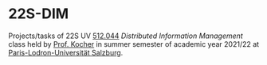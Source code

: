 # 22S-DIM
Projects/tasks of 22S UV [512.044](https://online.uni-salzburg.at/plus_online/ee/ui/ca2/app/desktop/#/slc.tm.cp/student/courses/566849?$ctx=design=ca;lang=en&$scrollTo=toc_overview) _Distributed Information Management_ class held by [Prof. Kocher](https://online.uni-salzburg.at/plus_online/ee/ui/ca2/app/desktop/#/pl/ui/$ctx/visitenkarte.show_vcard?$ctx=design=ca2;header=max;lang=en&pPersonenGruppe=3&pPersonenId=523B1B55659FA90E) in summer semester of academic year 2021/22 at [Paris-Lodron-Universität Salzburg](https://www.plus.ac.at).
